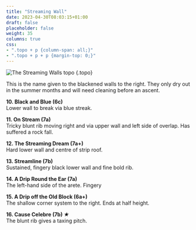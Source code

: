 ```yaml
---
title: "Streaming Wall"
date: 2023-04-30T08:03:15+01:00
draft: false
placeholder: false
weight: 35
columns: true
css:
- ".topo + p {column-span: all;}"
- ".topo + p + p {margin-top: 0;}"
---
```




![The Streaming Walls topo](/img/peak/matlock/Streaming-Walls-copy.jpg)
{.topo}

This is the name given to the blackened walls to the right. They only dry out in the summer months and will need cleaning before an ascent.

**10\. Black and Blue (6c)**  
Lower wall to break via blue streak.

**11\. On Stream (7a)**  
Tricky blunt rib moving right and via upper wall and left side of overlap. Has suffered a rock fall.

**12\. The Streaming Dream (7a+)**  
Hard lower wall and centre of strip roof.

**13\. Streamline (7b)**  
Sustained, fingery black lower wall and fine bold rib.

**14\. A Drip Round the Ear (7a)**  
The left-hand side of the arete. Fingery

**15\. A Drip off the Old Block (6a+)**  
The shallow corner system to the right. Ends at half height.

**16\. Cause Celebre (7b) *★***  
The blunt rib gives a taxing pitch.